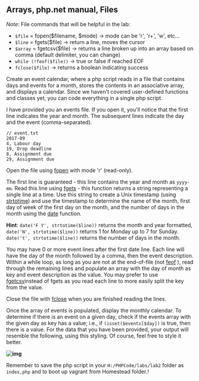 ## Arrays, php.net manual, Files

*Note*: File commands that will be helpful in the lab:

* `$file` = fopen($filename, $mode) -> mode can be 'r', 'r+', 'w', etc…
* `$line` = fgets($file) -> return a line, moves the cursor
* `$array` = fgetcsv($file) -> returns a line broken up into an array based on comma (default delimiter, you can change)
* `while (!feof($file))` -> true or false if reached EOF
* `fclose($file)` -> returns a boolean indicating success

Create an event calendar, where a php script reads in a file that contains days and events for a month, stores the contents in an associative array, and displays a calendar. Since we haven't covered user-defined functions and classes yet, you can code everything in a single php script.

I have provided you an events file. If you open it, you'll notice that the first line indicates the year and month. The subsequent lines indicate the day and the event (comma-separated).

```
// event.txt
2017-09
4, Labour day
19, Drop deadline
8, Assignment due
29, Assignment due
```



Open the file using [fopen](http://php.net/manual/en/function.fopen.php) with mode 'r' (read-only).

The first line is guaranteed - this line contains the year and month as `yyyy-mm`. Read this line using [fgets](http://php.net/manual/en/function.fgets.php) - this function returns a string representing a single line at a time. Use this string to create a Unix timestamp (using [strtotime](http://ca2.php.net/manual/en/function.strtotime.php)) and use the timestamp to determine the name of the month, first day of week of the first day on the month, and the number of days in the month using the [date](http://php.net/manual/en/function.date.php) function. 

**Hint**: `date('F Y', strtotime($line))` returns the month and year formatted, `date('N', strtotime($line))` returns 1 for Monday up to 7 for Sunday. `date('t', strtotime($line))` returns the number of days in the month.

You may have 0 or more event lines after the first date line. Each line will have the day of the month followed by a comma, then the event description. Within a while loop, as long as you are not at the end-of-file (not [feof](http://php.net/manual/en/function.feof.php) ), read through the remaining lines and populate an array with the day of month as key and event description as the value. You may prefer to use [fgetcsv](http://php.net/manual/en/function.fgetcsv.php)instead of fgets as you read each line to more easily split the key from the value.

Close the file with [fclose](http://php.net/manual/en/function.fclose.php) when you are finished reading the lines.

Once the array of events is populated, display the monthly calendar. To determine if there is an event on a given day, check if the events array with the given day as key has a value; i.e., if `(isset($events[$day])` is true, then there is a value. For the data that you have been provided, your output will resemble the following, using this styling. Of course, feel free to style it better.

**![img](https://lh5.googleusercontent.com/RXh4LiMu5LPZAOGUq5cvylgiZ-o2xImzH6nSLqIpT7ISPGKmxSEVe6EVwISINFOq4tLr9ApaxTAYLRZwjdzYv6sDv-PX7Lm-EcVLyBYD8nHcijIwZQmUkQnlomiox6CtSYLntOcWWQeyNMXLlA)**

Remember to save the php script in your `H:/PHPCode/labs/lab2` folder as `index,php` and to boot up vagrant from Homestead folder.!